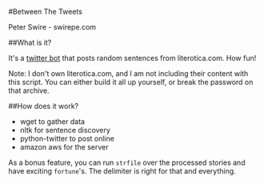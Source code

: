 #Between The Tweets

Peter Swire - swirepe.com

##What is it?

It's a [twitter bot](https://twitter.com/Between_Tweets) that posts random sentences from literotica.com.  How fun!

Note: I don't own literotica.com, and I am not including their content with this script.  You can either build it all up yourself, or break the password on that archive.

##How does it work?

* wget to gather data
* nltk for sentence discovery
* python-twitter to post online
* amazon aws for the server

As a bonus feature, you can run `strfile` over the processed stories and have exciting `fortune`'s.  The delimiter is right for that and everything.
